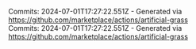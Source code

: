 Commits: 2024-07-01T17:27:22.551Z - Generated via https://github.com/marketplace/actions/artificial-grass
<br>
Commits: 2024-07-01T17:27:22.551Z - Generated via https://github.com/marketplace/actions/artificial-grass
<br>
